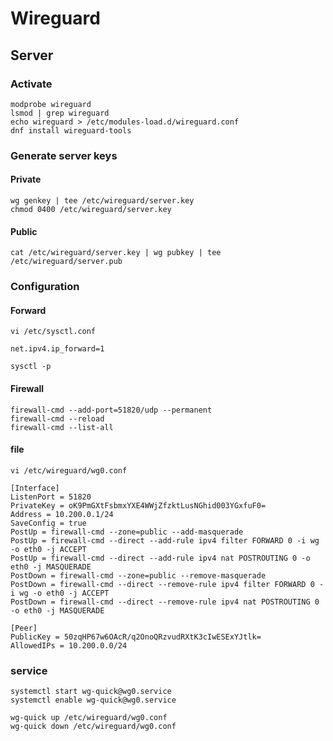 # Wireguard
## Server
### Activate 
    modprobe wireguard
    lsmod | grep wireguard
    echo wireguard > /etc/modules-load.d/wireguard.conf
    dnf install wireguard-tools

### Generate server keys
#### Private 
    wg genkey | tee /etc/wireguard/server.key
    chmod 0400 /etc/wireguard/server.key
#### Public 
    cat /etc/wireguard/server.key | wg pubkey | tee /etc/wireguard/server.pub

### Configuration
#### Forward
```
vi /etc/sysctl.conf
```
```
net.ipv4.ip_forward=1
```
```
sysctl -p
```
#### Firewall
    firewall-cmd --add-port=51820/udp --permanent
    firewall-cmd --reload
    firewall-cmd --list-all

#### file
```
vi /etc/wireguard/wg0.conf
```
```
[Interface]
ListenPort = 51820
PrivateKey = oK9PmGXtFsbmxYXE4WWjZfzktLusNGhid003YGxfuF0=
Address = 10.200.0.1/24
SaveConfig = true
PostUp = firewall-cmd --zone=public --add-masquerade
PostUp = firewall-cmd --direct --add-rule ipv4 filter FORWARD 0 -i wg -o eth0 -j ACCEPT
PostUp = firewall-cmd --direct --add-rule ipv4 nat POSTROUTING 0 -o eth0 -j MASQUERADE
PostDown = firewall-cmd --zone=public --remove-masquerade
PostDown = firewall-cmd --direct --remove-rule ipv4 filter FORWARD 0 -i wg -o eth0 -j ACCEPT
PostDown = firewall-cmd --direct --remove-rule ipv4 nat POSTROUTING 0 -o eth0 -j MASQUERADE

[Peer]
PublicKey = 50zqHP67w6OAcR/q2OnoQRzvudRXtK3cIwESExYJtlk=
AllowedIPs = 10.200.0.0/24
```

### service
    systemctl start wg-quick@wg0.service
    systemctl enable wg-quick@wg0.service

    wg-quick up /etc/wireguard/wg0.conf
    wg-quick down /etc/wireguard/wg0.conf